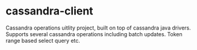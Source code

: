 # cassandra-client
Cassandra operations uitlity project, built on top of cassandra java drivers. Supports several cassandra operations including batch updates. Token range based select query etc.
